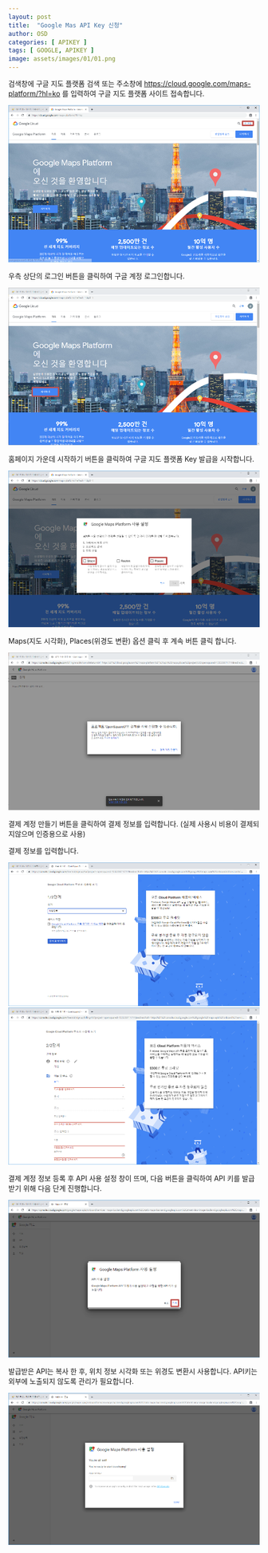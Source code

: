 ```yaml
---
layout: post
title:  "Google Mas API Key 신청"
author: OSD
categories: [ APIKEY ]
tags: [ GOOGLE, APIKEY ]
image: assets/images/01/01.png
---
```


검색창에 구글 지도 플랫폼 검색 또는 주소창에 https://cloud.google.com/maps-platform/?hl=ko 를 입력하여 구글 지도 플랫폼 사이트 접속합니다.

![구글 접속](/assets/images/01/01.png)

우측 상단의 로그인 버튼을 클릭하여 구글 계정 로그인합니다.

![로그인](/assets/images/01/02.png)

홈페이지 가운데 시작하기 버튼을 클릭하여 구글 지도 플랫폼 Key 발급을 시작합니다.

![Key발급1](/assets/images/01/03.png)

Maps(지도 시각화), Places(위경도 변환) 옵션 클릭 후 계속 버튼 클릭 합니다.

![Key발급2](/assets/images/01/04.png)

결제 계정 만들기 버튼을 클릭하여 결제 정보를 입력합니다. (실제 사용시 비용이 결제되지않으며 인증용으로 사용)


결제 정보를 입력합니다.

![Key발급4](/assets/images/01/05.png)
![Key발급5](/assets/images/01/06.png)

결제 계정 정보 등록 후 API 사용 설정 창이 뜨며, 다음 버튼을 클릭하여 API 키를 발급 받기 위해 다음 단계 진행합니다.

![Key발급5](/assets/images/01/07.png)

발급받은 API는 복사 한 후, 위치 정보 시각화 또는 위경도 변환시 사용합니다.
API키는 외부에 노출되지 않도록 관리가 필요합니다.

![Key발급5](/assets/images/01/08.png)
